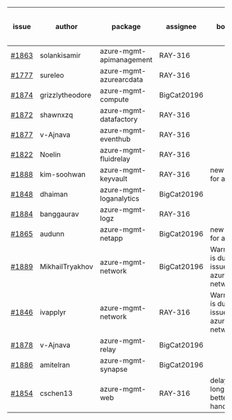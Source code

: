 | issue | author | package | assignee | bot advice | created date of issue | delay from created date |
| ------ | ------ | ------ | ------ | ------ | ------ | :-----: |
| [#1863](https://github.com/Azure/sdk-release-request/issues/1863) | solankisamir | azure-mgmt-apimanagement | RAY-316 |   | 2021-08-19 | 11 |
| [#1777](https://github.com/Azure/sdk-release-request/issues/1777) | sureleo | azure-mgmt-azurearcdata | RAY-316 |   | 2021-07-15 | 45 |
| [#1874](https://github.com/Azure/sdk-release-request/issues/1874) | grizzlytheodore | azure-mgmt-compute | BigCat20196 |   | 2021-08-20 | 9 |
| [#1872](https://github.com/Azure/sdk-release-request/issues/1872) | shawnxzq | azure-mgmt-datafactory | RAY-316 |   | 2021-08-20 | 9 |
| [#1877](https://github.com/Azure/sdk-release-request/issues/1877) | v-Ajnava | azure-mgmt-eventhub | RAY-316 |   | 2021-08-20 | 9 |
| [#1822](https://github.com/Azure/sdk-release-request/issues/1822) | Noelin | azure-mgmt-fluidrelay | RAY-316 |   | 2021-07-29 | 32 |
| [#1888](https://github.com/Azure/sdk-release-request/issues/1888) | kim-soohwan | azure-mgmt-keyvault | RAY-316 | new comment for author. | 2021-08-26 | 4 |
| [#1848](https://github.com/Azure/sdk-release-request/issues/1848) | dhaiman | azure-mgmt-loganalytics | BigCat20196 |   | 2021-08-11 | 18 |
| [#1884](https://github.com/Azure/sdk-release-request/issues/1884) | banggaurav | azure-mgmt-logz | RAY-316 |   | 2021-08-24 | 5 |
| [#1865](https://github.com/Azure/sdk-release-request/issues/1865) | audunn | azure-mgmt-netapp | BigCat20196 | new comment for author. | 2021-08-19 | 10 |
| [#1889](https://github.com/Azure/sdk-release-request/issues/1889) | MikhailTryakhov | azure-mgmt-network | BigCat20196 | Warning:There is duplicated issue for azure-mgmt-network.   | 2021-08-26 | 3 |
| [#1846](https://github.com/Azure/sdk-release-request/issues/1846) | ivapplyr | azure-mgmt-network | RAY-316 | Warning:There is duplicated issue for azure-mgmt-network.   | 2021-08-10 | 19 |
| [#1878](https://github.com/Azure/sdk-release-request/issues/1878) | v-Ajnava | azure-mgmt-relay | BigCat20196 |   | 2021-08-20 | 9 |
| [#1886](https://github.com/Azure/sdk-release-request/issues/1886) | amitelran | azure-mgmt-synapse | BigCat20196 |   | 2021-08-25 | 4 |
| [#1854](https://github.com/Azure/sdk-release-request/issues/1854) | cschen13 | azure-mgmt-web | RAY-316 | delay for a long time and better to handle now. | 2021-08-12 | 17 |
